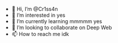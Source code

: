 - 👋 Hi, I’m @Cr1ss4n
- 👀 I’m interested in yes
- 🌱 I’m currently learning mmmmm yes
- 💞️ I’m looking to collaborate on Deep Web
- 📫 How to reach me idk

<!---
Cr1ss4n/Cr1ss4n is a ✨ special ✨ repository because its `README.md` (this file) appears on your GitHub profile.
You can click the Preview link to take a look at your changes.
--->
